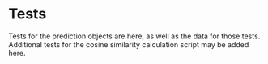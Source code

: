 # Tests

Tests for the prediction objects are here, as well as the data for those tests. Additional tests for the cosine similarity calculation script may be added here. 
